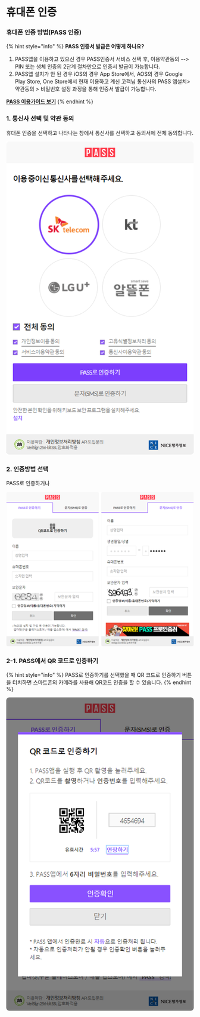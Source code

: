 # 휴대폰 인증

### 휴대폰 인증 방법(PASS 인증)

{% hint style="info" %}
**PASS 인증서 발급은 어떻게 하나요?**

1. PASS앱을 이용하고 있으신 경우 PASS인증서 서비스 선택 후, 이용약관동의 --> PIN 또는 생체 인증의 2단계 절차만으로 인증서 발급이 가능합니다.
2. PASS앱 설치가 안 된 경우 iOS의 경우 App Store에서, AOS의 경우 Google Play Store, One Store에서 현재 이용하고 계신 고객님 통신사의 PASS 앱설치> 약관동의 > 비밀번호 설정 과정을 통해 인증서 발급이 가능합니다.

****[**PASS 이용가이드 보기**](https://www.passauth.co.kr/guide)****
{% endhint %}

### 1. 통신사 선택 및 약관 동의

휴대폰 인증을 선택하고 나타나는 창에서 통신사를 선택하고 동의서에 전체 동의합니다.

![](<../../../.gitbook/assets/image (1) (1).png>)

### 2. 인증방법 선택

PASS로 인증하거나&#x20;

![](<../../../.gitbook/assets/image (4) (1).png>)

### 2-1. PASS에서 QR 코드로 인증하기

{% hint style="info" %}
PASS로 인증하기를 선택했을 때 QR 코드로 인증하기 버튼을 터치하면 스마트폰의 카메라를 사용해 QR코드 인증을 할 수 있습니다.
{% endhint %}

![](<../../../.gitbook/assets/image (3) (1) (1).png>)

